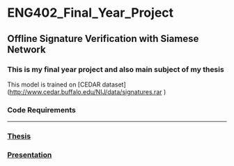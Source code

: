 # ENG402_Final_Year_Project
## Offline Signature Verification with Siamese Network

### This is my final year project and also main subject of my thesis


This model is trained on [CEDAR dataset] (http://www.cedar.buffalo.edu/NIJ/data/signatures.rar )




### Code Requirements 
---------------







### [Thesis](https://github.com/CantOkan/ENG402_Final_Year_Project/files/4841294/CAN.OKAN.TASKIRAN100042773.pdf)

### [Presentation](https://github.com/CantOkan/ENG402_Final_Year_Project/files/4841293/CanOkanTaskiran_2.Sunum.pdf)


